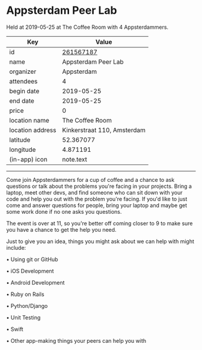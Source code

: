 # Appsterdam Peer Lab
Held at 2019-05-25 at The Coffee Room with 4 Appsterdammers.
        
|Key|Value
|---|---|
|id|[261567187](https://www.meetup.com/appsterdam/events/261567187/)|
|name|Appsterdam Peer Lab|
|organizer|Appsterdam|
|attendees|4|
|begin date|2019-05-25|
|end date|2019-05-25|
|price|0|
|location name|The Coffee Room|
|location address|Kinkerstraat 110, Amsterdam|
|latitude|52.367077|
|longitude|4.871191|
|(in-app) icon|note.text|

---

Come join Appsterdammers for a cup of coffee and a chance to ask questions or talk about the problems you're facing in your projects. Bring a laptop, meet other devs, and find someone who can sit down with your code and help you out with the problem you're facing. If you'd like to just come and answer questions for people, bring your laptop and maybe get some work done if no one asks you questions.

The event is over at 11, so you're better off coming closer to 9 to make sure you have a chance to get the help you need.

Just to give you an idea, things you might ask about we can help with might include:

• Using git or GitHub

• iOS Development

• Android Development

• Ruby on Rails

• Python/Django

• Unit Testing

• Swift

• Other app-making things your peers can help you with


